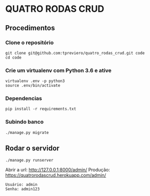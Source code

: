 # QUATRO RODAS CRUD

## Procedimentos
### Clone o repositório

```console
git clone git@github.com:tpreviero/quatro_rodas_crud.git code
cd code
```

### Crie um virtualenv com Python 3.6 e ative
```console
virtualenv .env -p python3
source .env/bin/activate
```

### Dependencias
```console
pip install -r requirements.txt
```

### Subindo banco
```console
./manage.py migrate
```

## Rodar o servidor
```console
./manage.py runserver
```

Abrir a url: http://127.0.0.1:8000/admin/
Produção: https://quatrorodascrud.herokuapp.com/admin/

```console
Usuário: admin
Senha: admin123
```
